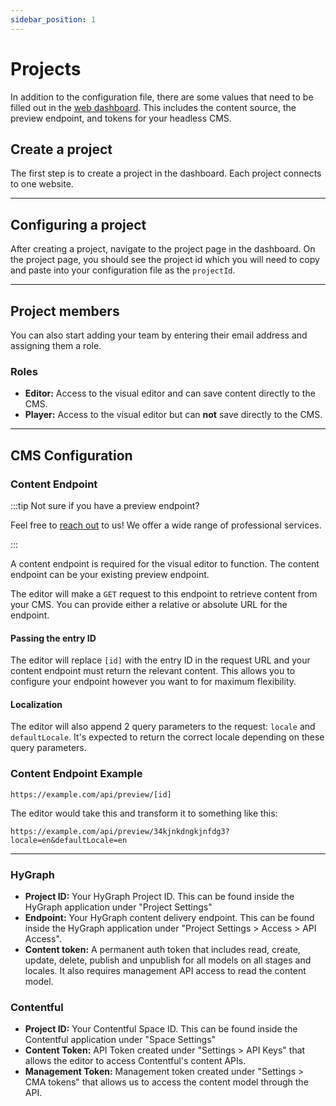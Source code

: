 ```yaml
---
sidebar_position: 1
---
```

# Projects
In addition to the configuration file, there are some values that need to be filled out in the [web dashboard](https://www.gatewayweb.io). This includes the content source, the preview endpoint, and tokens for your headless CMS.

## Create a project
The first step is to create a project in the dashboard. Each project connects to one website. 

---

## Configuring a project
After creating a project, navigate to the project page in the dashboard. On the project page, you should see the project id which you will need to copy and paste into your configuration file as the `projectId`.

---

## Project members
You can also start adding your team by entering their email address and assigning them a role.

### Roles
- **Editor:** Access to the visual editor and can save content directly to the CMS.
- **Player:** Access to the visual editor but can **not** save directly to the CMS.

---

## CMS Configuration

### Content Endpoint

:::tip Not sure if you have a preview endpoint?

Feel free to [reach out](https://www.gatewayweb.net/contact) to us! We offer a wide range of professional services.

:::

A content endpoint is required for the visual editor to function. The content endpoint can be your existing preview endpoint.

The editor will make a `GET` request to this endpoint to retrieve content from your CMS. You can provide either a relative or absolute URL for the endpoint.

#### Passing the entry ID

The editor will replace `[id]` with the entry ID in the request URL and your content endpoint must return the relevant content. This allows you to configure your endpoint however you want to for maximum flexibility.

#### Localization

The editor will also append 2 query parameters to the request: `locale` and `defaultLocale`. It's expected to return the correct locale depending on these query parameters.

### Content Endpoint Example

`https://example.com/api/preview/[id]`

The editor would take this and transform it to something like this:

`https://example.com/api/preview/34kjnkdngkjnfdg3?locale=en&defaultLocale=en`

---

### HyGraph
- **Project ID:** Your HyGraph Project ID. This can be found inside the HyGraph application under "Project Settings"
- **Endpoint:** Your HyGraph content delivery endpoint. This can be found inside the HyGraph application under "Project Settings > Access > API Access".
- **Content token:** A permanent auth token that includes read, create, update, delete, publish and unpublish for all models on all stages and locales. It also requires management API access to read the content model.

### Contentful

- **Project ID:** Your Contentful Space ID. This can be found inside the Contentful application under "Space Settings"
- **Content Token:** API Token created under "Settings > API Keys" that allows the editor to access Contentful's content APIs.
- **Management Token:** Management token created under "Settings > CMA tokens" that allows us to access the content model through the API.
